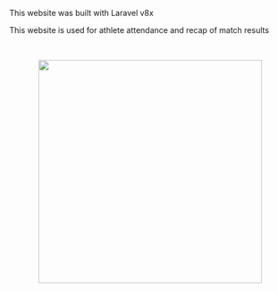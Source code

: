 <p>This website was built with Laravel v8x</p>
<p>This website is used for athlete attendance and recap of match results</p>
</br>
<p align="center"><img src="https://www.dropbox.com/s/76gc7lwoilkwmze/dbc.png?dl=0" width="400"></p>
